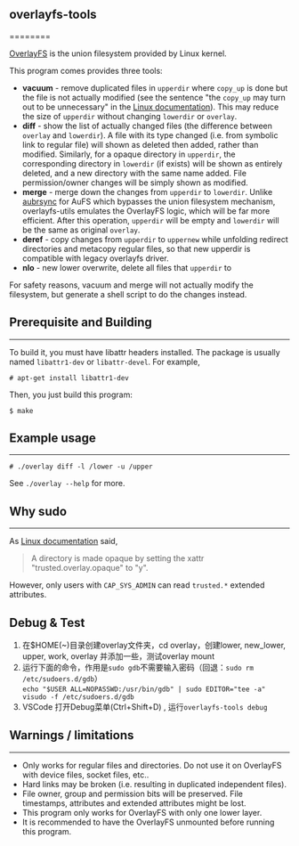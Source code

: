 ## overlayfs-tools

========

[OverlayFS](https://www.kernel.org/doc/Documentation/filesystems/overlayfs.txt) is the union filesystem provided by Linux kernel.

This program comes provides three tools:

- **vacuum** - remove duplicated files in `upperdir` where `copy_up` is done but the file is not actually modified (see the sentence "the `copy_up` may turn out to be unnecessary" in the [Linux documentation](https://www.kernel.org/doc/Documentation/filesystems/overlayfs.txt)). This may reduce the size of `upperdir` without changing `lowerdir` or `overlay`.
- **diff** - show the list of actually changed files (the difference between `overlay` and `lowerdir`). A file with its type changed (i.e. from symbolic link to regular file) will shown as deleted then added, rather than modified. Similarly, for a opaque directory in `upperdir`, the corresponding directory in `lowerdir` (if exists) will be shown as entirely deleted, and a new directory with the same name added. File permission/owner changes will be simply shown as modified.
- **merge** - merge down the changes from `upperdir` to `lowerdir`. Unlike [aubrsync](http://aufs.sourceforge.net/aufs2/brsync/README.txt) for AuFS which bypasses the union filesystem mechanism, overlayfs-utils emulates the OverlayFS logic, which will be far more efficient. After this operation, `upperdir` will be empty and `lowerdir` will be the same as original `overlay`.
- **deref** - copy changes from `upperdir` to `uppernew` while unfolding redirect directories and metacopy regular files, so that new upperdir is compatible with legacy overlayfs driver.
- **nlo** - new lower overwrite, delete all files that `upperdir` to


For safety reasons, vacuum and merge will not actually modify the filesystem, but generate a shell script to do the changes instead.

## Prerequisite and Building

--------

To build it, you must have libattr headers installed. The package is usually named `libattr1-dev` or `libattr-devel`. For example,

    # apt-get install libattr1-dev

Then, you just build this program:

    $ make

## Example usage

--------

    # ./overlay diff -l /lower -u /upper

See `./overlay --help` for more.

## Why sudo

--------

As [Linux documentation](https://www.kernel.org/doc/Documentation/filesystems/overlayfs.txt) said, 

> A directory is made opaque by setting the xattr "trusted.overlay.opaque" to "y".

However, only users with `CAP_SYS_ADMIN` can read `trusted.*` extended attributes.

## Debug & Test

1. 在$HOME(~)目录创建overlay文件夹，cd overlay，创建lower, new_lower, upper, work, overlay 并添加一些，测试overlay mount
2. 运行下面的命令，作用是`sudo gdb`不需要输入密码（回退：`sudo rm /etc/sudoers.d/gdb`）  
   `echo "$USER ALL=NOPASSWD:/usr/bin/gdb" | sudo EDITOR="tee -a" visudo -f /etc/sudoers.d/gdb`
3. VSCode 打开Debug菜单(Ctrl+Shift+D) , 运行`overlayfs-tools debug`

## Warnings / limitations

--------

- Only works for regular files and directories. Do not use it on OverlayFS with device files, socket files, etc..
- Hard links may be broken (i.e. resulting in duplicated independent files).
- File owner, group and permission bits will be preserved. File timestamps, attributes and extended attributes might be lost. 
- This program only works for OverlayFS with only one lower layer.
- It is recommended to have the OverlayFS unmounted before running this program.
